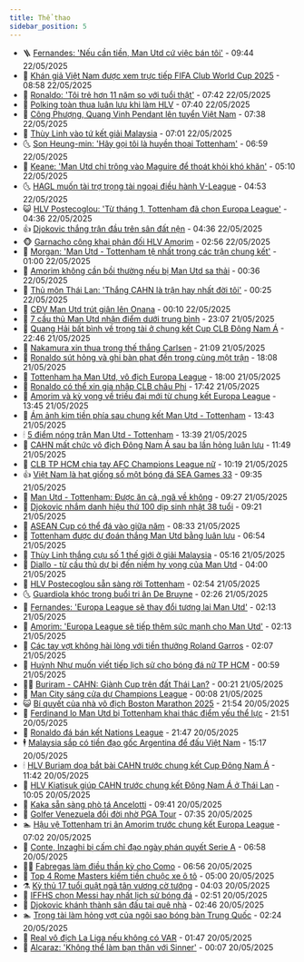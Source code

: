```yaml
---
title: Thể thao
sidebar_position: 5
---
```


<!-- vnexpress-the-thao:START -->
- 🪜 [Fernandes: &#39;Nếu cần tiền, Man Utd cứ việc bán tôi&#39;](https://vnexpress.net/fernandes-neu-can-tien-man-utd-cu-viec-ban-toi-4889283.html) - 09:44 22/05/2025
- 🦩 [Khán giả Việt Nam được xem trực tiếp FIFA Club World Cup 2025](https://vnexpress.net/khan-gia-viet-nam-duoc-xem-truc-tiep-fifa-club-world-cup-2025-4889354.html) - 08:58 22/05/2025
- 🧰 [Ronaldo: &#39;Tôi trẻ hơn 11 năm so với tuổi thật&#39;](https://vnexpress.net/ronaldo-toi-tre-hon-11-nam-so-voi-tuoi-that-4888843.html) - 07:42 22/05/2025
- 🤗 [Polking toàn thua luân lưu khi làm HLV](https://vnexpress.net/polking-toan-thua-luan-luu-khi-lam-hlv-4889014.html) - 07:40 22/05/2025
- 🥳 [Công Phượng, Quang Vinh Pendant lên tuyển Việt Nam](https://vnexpress.net/cong-phuong-quang-vinh-pendant-len-tuyen-viet-nam-4889248.html) - 07:38 22/05/2025
- 🦣 [Thùy Linh vào tứ kết giải Malaysia](https://vnexpress.net/thuy-linh-vao-tu-ket-giai-malaysia-4889214.html) - 07:01 22/05/2025
- 🌜 [Son Heung-min: &#39;Hãy gọi tôi là huyền thoại Tottenham&#39;](https://vnexpress.net/son-heung-min-hay-goi-toi-la-huyen-thoai-tottenham-4889187.html) - 06:59 22/05/2025
- 🫶 [Keane: &#39;Man Utd chỉ trông vào Maguire để thoát khỏi khó khăn&#39;](https://vnexpress.net/keane-man-utd-chi-trong-vao-maguire-de-thoat-khoi-kho-khan-4889054.html) - 05:10 22/05/2025
- 🌜 [HAGL muốn tài trợ trọng tài ngoại điều hành V-League](https://vnexpress.net/hagl-muon-tai-tro-trong-tai-ngoai-dieu-hanh-v-league-4889150.html) - 04:53 22/05/2025
- 😺 [HLV Postecoglou: &#39;Từ tháng 1, Tottenham đã chọn Europa League&#39;](https://vnexpress.net/hlv-postecoglou-tu-thang-1-tottenham-da-chon-europa-league-4889108.html) - 04:36 22/05/2025
- 👍 [Djokovic thắng trận đầu trên sân đất nện](https://vnexpress.net/djokovic-thang-tran-dau-tren-san-dat-nen-4889123.html) - 04:36 22/05/2025
- 🐵 [Garnacho công khai phản đối HLV Amorim](https://vnexpress.net/garnacho-cong-khai-phan-doi-hlv-amorim-4889045.html) - 02:56 22/05/2025
- 💫 [Morgan: &#39;Man Utd - Tottenham tệ nhất trong các trận chung kết&#39;](https://vnexpress.net/morgan-man-utd-tottenham-te-nhat-trong-cac-tran-chung-ket-4888994.html) - 01:00 22/05/2025
- 🦆 [Amorim không cần bồi thường nếu bị Man Utd sa thải](https://vnexpress.net/amorim-khong-can-boi-thuong-neu-bi-man-utd-sa-thai-4889001.html) - 00:36 22/05/2025
- 🙉 [Thủ môn Thái Lan: &#39;Thắng CAHN là trận hay nhất đời tôi&#39;](https://vnexpress.net/thu-mon-thai-lan-thang-cahn-la-tran-hay-nhat-doi-toi-4888996.html) - 00:25 22/05/2025
- 📝 [CĐV Man Utd trút giận lên Onana](https://vnexpress.net/cdv-man-utd-trut-gian-len-onana-4888990.html) - 00:10 22/05/2025
- 💯 [7 cầu thủ Man Utd nhận điểm dưới trung bình](https://vnexpress.net/7-cau-thu-man-utd-nhan-diem-duoi-trung-binh-4888992.html) - 23:07 21/05/2025
- 🌈 [Quang Hải bất bình về trọng tài ở chung kết Cup CLB Đông Nam Á](https://vnexpress.net/quang-hai-bat-binh-ve-trong-tai-o-chung-ket-cup-clb-dong-nam-a-4888991.html) - 22:46 21/05/2025
- 🦩 [Nakamura xin thua trong thế thắng Carlsen](https://vnexpress.net/nakamura-xin-thua-trong-the-thang-carlsen-4888988.html) - 21:09 21/05/2025
- 🐲 [Ronaldo sút hỏng và ghi bàn phạt đền trong cùng một trận](https://vnexpress.net/ronaldo-sut-hong-va-ghi-ban-phat-den-trong-cung-mot-tran-4888986.html) - 18:08 21/05/2025
- 🌁 [Tottenham hạ Man Utd, vô địch Europa League](https://vnexpress.net/truc-tiep-tottenham-vs-man-utd-4888962-tong-thuat.html) - 18:00 21/05/2025
- 💯 [Ronaldo có thể xin gia nhập CLB châu Phi](https://vnexpress.net/ronaldo-co-the-xin-gia-nhap-clb-chau-phi-4888984.html) - 17:42 21/05/2025
- 🌝 [Amorim và kỳ vọng về triều đại mới từ chung kết Europa League](https://vnexpress.net/amorim-va-ky-vong-ve-trieu-dai-moi-tu-chung-ket-europa-league-4888730.html) - 13:45 21/05/2025
- 🤖 [Ám ảnh kim tiền phía sau chung kết Man Utd - Tottenham](https://vnexpress.net/am-anh-kim-tien-phia-sau-chung-ket-man-utd-tottenham-4888783.html) - 13:43 21/05/2025
- 🕯 [5 điểm nóng trận Man Utd - Tottenham](https://vnexpress.net/5-diem-nong-tran-man-utd-tottenham-4888911.html) - 13:39 21/05/2025
- 🧰 [CAHN mất chức vô địch Đông Nam Á sau ba lần hỏng luân lưu](https://vnexpress.net/buriram-united-v-cong-an-ha-noi-4888935-tong-thuat.html) - 11:49 21/05/2025
- 🥳 [CLB TP HCM chia tay AFC Champions League nữ](https://vnexpress.net/clb-tp-hcm-chia-tay-afc-champions-league-nu-4888916.html) - 10:19 21/05/2025
- 👍 [Việt Nam là hạt giống số một bóng đá SEA Games 33](https://vnexpress.net/viet-nam-la-hat-giong-so-mot-bong-da-sea-games-33-4888878.html) - 09:35 21/05/2025
- 💪 [Man Utd - Tottenham: Được ăn cả, ngã về không](https://vnexpress.net/man-utd-tottenham-duoc-an-ca-nga-ve-khong-4888872.html) - 09:27 21/05/2025
- 👹 [Djokovic nhắm danh hiệu thứ 100 dịp sinh nhật 38 tuổi](https://vnexpress.net/djokovic-nham-danh-hieu-thu-100-dip-sinh-nhat-38-tuoi-4888876.html) - 09:21 21/05/2025
- 🧰 [ASEAN Cup có thể đá vào giữa năm](https://vnexpress.net/asean-cup-co-the-da-vao-giua-nam-4888831.html) - 08:33 21/05/2025
- 🚀 [Tottenham được dự đoán thắng Man Utd bằng luân lưu](https://vnexpress.net/tottenham-duoc-du-doan-thang-man-utd-bang-luan-luu-4888584.html) - 06:54 21/05/2025
- 🎃 [Thùy Linh thắng cựu số 1 thế giới ở giải Malaysia](https://vnexpress.net/thuy-linh-thang-cuu-so-1-the-gioi-o-giai-malaysia-4888731.html) - 05:16 21/05/2025
- 🧰 [Diallo - từ cầu thủ dự bị đến niềm hy vọng của Man Utd](https://vnexpress.net/diallo-tu-cau-thu-du-bi-den-niem-hy-vong-cua-man-utd-4888506.html) - 04:00 21/05/2025
- 👀 [HLV Postecoglou sẵn sàng rời Tottenham](https://vnexpress.net/hlv-postecoglou-san-sang-roi-tottenham-4888617.html) - 02:54 21/05/2025
- 🌜 [Guardiola khóc trong buổi tri ân De Bruyne](https://vnexpress.net/guardiola-khoc-trong-buoi-tri-an-de-bruyne-4888575.html) - 02:26 21/05/2025
- 🫶 [Fernandes: &#39;Europa League sẽ thay đổi tương lai Man Utd&#39;](https://vnexpress.net/fernandes-europa-league-se-thay-doi-tuong-lai-man-utd-4888581.html) - 02:13 21/05/2025
- 🦄 [Amorim: &#39;Europa League sẽ tiếp thêm sức mạnh cho Man Utd&#39;](https://vnexpress.net/amorim-europa-league-se-tiep-them-suc-manh-cho-man-utd-4888539.html) - 02:13 21/05/2025
- 🥳 [Các tay vợt không hài lòng với tiền thưởng Roland Garros](https://vnexpress.net/cac-tay-vot-khong-hai-long-voi-tien-thuong-roland-garros-4888563.html) - 02:07 21/05/2025
- 🐲 [Huỳnh Như muốn viết tiếp lịch sử cho bóng đá nữ TP HCM](https://vnexpress.net/huynh-nhu-muon-viet-tiep-lich-su-cho-bong-da-nu-tp-hcm-4888540.html) - 00:59 21/05/2025
- 🧑‍🏫 [Buriram - CAHN: Giành Cup trên đất Thái Lan?](https://vnexpress.net/buriram-cahn-gianh-cup-tren-dat-thai-lan-4888508.html) - 00:21 21/05/2025
- 🤔 [Man City sáng cửa dự Champions League](https://vnexpress.net/man-city-sang-cua-du-champions-league-4888514.html) - 00:08 21/05/2025
- 😺 [Bí quyết của nhà vô địch Boston Marathon 2025](https://vnexpress.net/bi-quyet-cua-nha-vo-dich-boston-marathon-2025-4888504.html) - 21:54 20/05/2025
- 💪 [Ferdinand lo Man Utd bị Tottenham khai thác điểm yếu thể lực](https://vnexpress.net/ferdinand-lo-man-utd-bi-tottenham-khai-thac-diem-yeu-the-luc-4888503.html) - 21:51 20/05/2025
- 💼 [Ronaldo đá bán kết Nations League](https://vnexpress.net/ronaldo-da-ban-ket-nations-league-4888500.html) - 21:47 20/05/2025
- 🕴 [Malaysia sắp có tiền đạo gốc Argentina để đấu Việt Nam](https://vnexpress.net/malaysia-sap-co-tien-dao-goc-argentina-de-dau-viet-nam-4888466.html) - 15:17 20/05/2025
- 🕯 [HLV Buriam dọa bắt bài CAHN trước chung kết Cup Đông Nam Á](https://vnexpress.net/hlv-buriam-doa-bat-bai-cahn-truoc-chung-ket-cup-dong-nam-a-4888379.html) - 11:42 20/05/2025
- 📝 [HLV Kiatisuk giúp CAHN trước chung kết Đông Nam Á ở Thái Lan](https://vnexpress.net/hlv-kiatisuk-giup-cahn-truoc-chung-ket-dong-nam-a-o-thai-lan-4888376.html) - 10:05 20/05/2025
- 🧐 [Kaka sẵn sàng phò tá Ancelotti](https://vnexpress.net/kaka-san-sang-pho-ta-ancelotti-4888395.html) - 09:41 20/05/2025
- 🙉 [Golfer Venezuela đổi đời nhờ PGA Tour](https://vnexpress.net/golfer-venezuela-doi-doi-nho-pga-tour-4886598.html) - 07:35 20/05/2025
- 🏊 [Hậu vệ Tottenham tri ân Amorim trước chung kết Europa League](https://vnexpress.net/hau-ve-tottenham-tri-an-amorim-truoc-chung-ket-europa-league-4888178.html) - 07:02 20/05/2025
- 🌊 [Conte, Inzaghi bị cấm chỉ đạo ngày phán quyết Serie A](https://vnexpress.net/conte-inzaghi-bi-cam-chi-dao-ngay-phan-quyet-serie-a-4888256.html) - 06:58 20/05/2025
- 👨‍🏫 [Fabregas làm điều thần kỳ cho Como](https://vnexpress.net/fabregas-lam-dieu-than-ky-cho-como-4888265.html) - 06:56 20/05/2025
- 🥷 [Top 4 Rome Masters kiếm tiền chuộc xe ô tô](https://vnexpress.net/top-4-rome-masters-kiem-tien-chuoc-xe-o-to-4888168.html) - 05:00 20/05/2025
- ⚗️ [Kỳ thủ 17 tuổi quật ngã tân vương cờ tướng](https://vnexpress.net/ky-thu-17-tuoi-quat-nga-tan-vuong-co-tuong-4888180.html) - 04:03 20/05/2025
- 🌮 [IFFHS chọn Messi hay nhất lịch sử bóng đá](https://vnexpress.net/iffhs-chon-messi-hay-nhat-lich-su-bong-da-4888063.html) - 02:51 20/05/2025
- 🤩 [Djokovic khánh thành sân đấu tại quê nhà](https://vnexpress.net/djokovic-khanh-thanh-san-dau-tai-que-nha-4888143.html) - 02:46 20/05/2025
- 🏊 [Trọng tài làm hỏng vợt của ngôi sao bóng bàn Trung Quốc](https://vnexpress.net/trong-tai-lam-hong-vot-cua-ngoi-sao-bong-ban-trung-quoc-4888103.html) - 02:24 20/05/2025
- 🐎 [Real vô địch La Liga nếu không có VAR](https://vnexpress.net/real-vo-dich-la-liga-neu-khong-co-var-4888053.html) - 01:47 20/05/2025
- 💫 [Alcaraz: &#39;Không thể làm bạn thân với Sinner&#39;](https://vnexpress.net/alcaraz-khong-the-lam-ban-than-voi-sinner-4888060.html) - 00:07 20/05/2025<!-- vnexpress-the-thao:END -->
